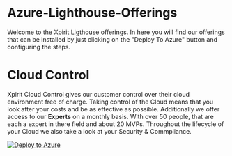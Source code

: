 # Azure-Lighthouse-Offerings

Welcome to the Xpirit Ligthouse offerings. In here you will find our offerings that can be installed by just clicking on the "Deploy To Azure" button and configuring the steps.

# Cloud Control

Xpirit Cloud Control gives our customer control over their cloud environment free of charge. Taking control of the Cloud means that you look after your costs and be as effective as possible. Additionally we offer access to our **Experts** on a monthly basis. With over 50 people, that are each a expert in there field and about 20 MVPs. Throughout the lifecycle of your Cloud we also take a look at your Security & Commpliance.

 [![Deploy to Azure](https://aka.ms/deploytoazurebutton)](https://portal.azure.com/#create/Microsoft.Template/uri/https%3A%2F%2Fraw.githubusercontent.com%2FXpiritBV%2FAzure-Lighthouse-Offerings%2Fmain%2FCloud%20Control%2Fonboard-csp-subscription.json) 



